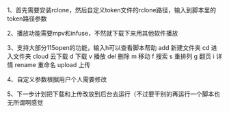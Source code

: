 1、首先需要安装rclone，然后自定义token文件的rclone路径，输入到脚本里的token路径参数

2、播放功能需要mpv和infuse，不然就下载下来用其他软件播放

3、支持大部分115open的功能，输入h可以查看脚本帮助
 add 新建文件夹
 cd 进入文件夹
 cloud 云下载
 d 下载
 v 播放
 del 删除 
 m 移动
 f 搜索
 s 重排列
 g 翻页
 i 详情
 rename 重命名
upload 上传

4、自定义参数根据用户个人需要修改

5、下一步计划把下载和上传改放到后台去运行（不过要干别的再运行一个脚本也无所谓啊感觉
